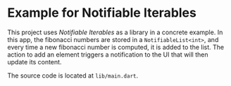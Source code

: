 # Example for Notifiable Iterables

This project uses *Notifiable Iterables* as a library in a concrete example. In this app, the
fibonacci numbers are stored in a `NotifiableList<int>`, and every time a new fibonacci number is
computed, it is added to the list. The action to add an element triggers a notification to the UI
that will then update its content.

The source code is located at `lib/main.dart`.
